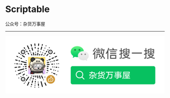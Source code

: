 # Scriptable

公众号：杂货万事屋

---

![公众号](https://raw.githubusercontent.com/Enjoyee/Scriptable/v2/img/other/wechat_pay.png)
